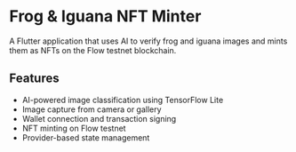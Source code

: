 # Frog & Iguana NFT Minter

A Flutter application that uses AI to verify frog and iguana images and mints them as NFTs on the Flow testnet blockchain.

## Features

- AI-powered image classification using TensorFlow Lite
- Image capture from camera or gallery
- Wallet connection and transaction signing
- NFT minting on Flow testnet
- Provider-based state management